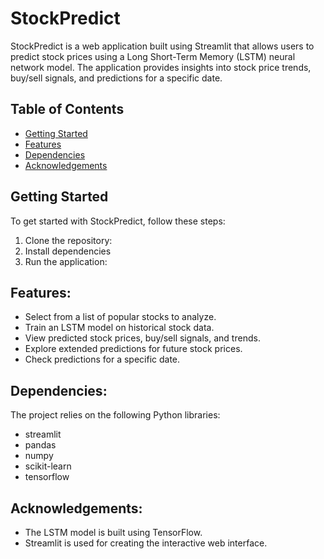 # StockPredict

StockPredict is a web application built using Streamlit that allows users to predict stock prices using a Long Short-Term Memory (LSTM) neural network model.
The application provides insights into stock price trends, buy/sell signals, and predictions for a specific date.

## Table of Contents
- [Getting Started](#getting-started)
- [Features](#features)
- [Dependencies](#dependencies)
- [Acknowledgements](#acknowledgements)


## Getting Started
To get started with StockPredict, follow these steps:

1. Clone the repository:
2. Install dependencies
3. Run the application:

## Features:
- Select from a list of popular stocks to analyze.
- Train an LSTM model on historical stock data.
- View predicted stock prices, buy/sell signals, and trends.
- Explore extended predictions for future stock prices.
- Check predictions for a specific date.


## Dependencies:
The project relies on the following Python libraries:
- streamlit
- pandas
- numpy
- scikit-learn
- tensorflow

## Acknowledgements:
- The LSTM model is built using TensorFlow.
- Streamlit is used for creating the interactive web interface.
